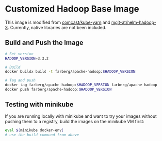 # Customized Hadoop Base Image

This image is modified from [comcast/kube-yarn](https://github.com/Comcast/kube-yarn/tree/add-hadoop-image-versions) and [mgit-at/helm-hadoop-3](https://github.com/mgit-at/helm-hadoop-3). Currently, native libraries are not been included.

## Build and Push the Image

```bash
# Set version
HADOOP_VERSION=3.3.2

# Build
docker buildx build -t farberg/apache-hadoop:$HADOOP_VERSION

# Tag and push
docker tag farberg/apache-hadoop:$HADOOP_VERSION farberg/apache-hadoop:latest
docker push farberg/apache-hadoop:$HADOOP_VERSION
```

## Testing with minikube

If you are running locally with minikube and want to try your images without pushing them to a registry, build the images on the minikube VM first:

```bash
eval $(minikube docker-env)
# use the build command from above
```
